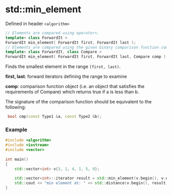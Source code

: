 # std::min_element

Defined in header `<algorithm>`

```c++
// Elements are compared using operator<.
template< class ForwardIt >
ForwardIt min_element( ForwardIt first, ForwardIt last );
// Elements are compared using the given binary comparison function comp.
template< class ForwardIt, class Compare >
ForwardIt min_element( ForwardIt first, ForwardIt last, Compare comp );
```

Finds the smallest element in the range `[first, last)`.

**first, last**:	forward iterators defining the range to examine

**comp**:	comparison function object (i.e. an object that satisfies the requirements of Compare) which returns true if a is less than b.

The signature of the comparison function should be equivalent to the following:

```c++ 
 bool cmp(const Type1 &a, const Type2 &b);
```

### Example

```c++
#include <algorithm>
#include <iostream>
#include <vector>
 
int main()
{
    std::vector<int> v{3, 1, 4, 1, 5, 9};
 
    std::vector<int>::iterator result = std::min_element(v.begin(), v.end());
    std::cout << "min element at: " << std::distance(v.begin(), result);
}
```

